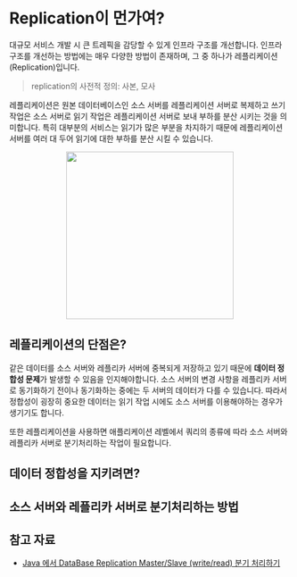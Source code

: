 # Replication이 먼가여?

대규모 서비스 개발 시 큰 트레픽을 감당할 수 있게 인프라 구조를 개선합니다. 인프라 구조를 개선하는 방법에는 매우 다양한 방법이 존재하며, 그 중 하나가 레플리케이션(Replication)입니다. 

> replication의 사전적 정의: 사본, 모사

레플리케이션은 원본 데이터베이스인 소스 서버를 레플리케이션 서버로 복제하고 쓰기 작업은 소스 서버로 읽기 작업은 레플리케이션 서버로 보내 부하를 분산 시키는 것을 의미합니다. 특히 대부분의 서비스는 읽기가 많은 부분을 차지하기 때문에 레플리케이션 서버를 여러 대 두어 읽기에 대한 부하를 분산 시킬 수 있습니다. 

<p align="center">
    <img width="300px" src="https://user-images.githubusercontent.com/45311765/205485658-abf37446-eb39-4766-a350-aa81159948b0.jpg">
</p>

## 레플리케이션의 단점은?

같은 데이터를 소스 서버와 레플리카 서버에 중복되게 저장하고 있기 때문에 **데이터 정합성 문제**가 발생할 수 있음을 인지해야합니다. 소스 서버의 변경 사항을 레플리카 서버로 동기화하기 전이나 동기화하는 중에는 두 서버의 데이터가 다를 수 있습니다. 따라서 정합성이 굉장히 중요한 데이터는 읽기 작업 시에도 소스 서버를 이용해야하는 경우가 생기기도 합니다. 

또한 레플리케이션을 사용하면 애플리케이션 레벨에서 쿼리의 종류에 따라 소스 서버와 레플리카 서버로 분기처리하는 작업이 필요합니다. 

## 데이터 정합성을 지키려면?

## 소스 서버와 레플리카 서버로 분기처리하는 방법

## 참고 자료

- [Java 에서 DataBase Replication Master/Slave (write/read) 분기 처리하기](http://kwon37xi.egloos.com/m/5364167)
